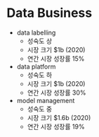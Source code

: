 # Data Business

- data labelling
  - 성숙도 상
  - 시장 크기 $1b (2020)
  - 연간 시장 성장률 15%
- data platform
  - 성숙도 하
  - 시장 크기 $1b (2020)
  - 연간 시장 성장률 30%
- model management
  - 성숙도 중
  - 시장 크기 $1.6b (2020)
  - 연간 시장 성장률 19%
